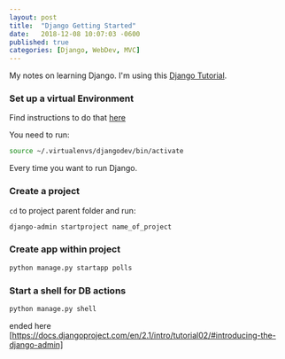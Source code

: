 ```yaml
---
layout: post
title:  "Django Getting Started"
date:   2018-12-08 10:07:03 -0600
published: true
categories: [Django, WebDev, MVC]
---
```


My notes on learning Django.  I'm using this [Django Tutorial](https://docs.djangoproject.com/en/2.1/intro/tutorial01/).

### Set up a virtual Environment
Find instructions to do that [here](https://docs.djangoproject.com/en/2.1/intro/contributing/#getting-a-copy-of-django-s-development-version)

You need to run:

```bash
source ~/.virtualenvs/djangodev/bin/activate
```

Every time you want to run Django.

### Create a project
`cd` to project parent folder and run:

```bash
django-admin startproject name_of_project
```

### Create app within project
```bash
python manage.py startapp polls
```

### Start a shell for DB actions

```bash
python manage.py shell
```

ended here [https://docs.djangoproject.com/en/2.1/intro/tutorial02/#introducing-the-django-admin]
